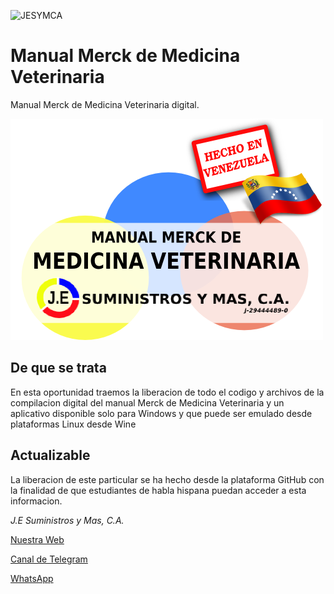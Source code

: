 ![JESYMCA](http://www.jesuministrosymas.com.ve/LOGO.png)

# Manual Merck de Medicina Veterinaria
Manual Merck de Medicina Veterinaria digital.

![Portada](media/imagen/popup/VENTANA_SEGURIDAD_3.png?raw=true "Portada")


## De que se trata

En esta oportunidad traemos la liberacion de todo el codigo y archivos de la compilacion digital del manual Merck de Medicina Veterinaria y un aplicativo disponible solo para Windows y que puede ser emulado desde plataformas Linux desde Wine

## Actualizable

La liberacion de este particular se ha hecho desde la plataforma GitHub con la finalidad de que estudiantes de habla hispana puedan acceder a esta informacion.


_J.E Suministros y Mas, C.A._

[Nuestra Web](http://www.jesuministrosymas.com.ve/)

[Canal de Telegram](https://t.me/jesuministrosymas_canal)

[WhatsApp](http://bit.ly/GitHub_General)
